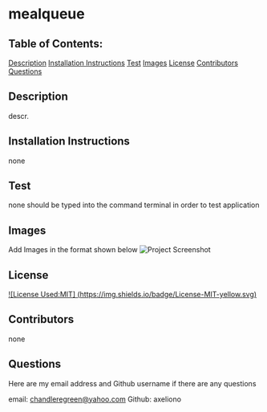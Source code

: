 # mealqueue
  ## Table of Contents:
  [Description](#description)
  [Installation Instructions](#installation-instructions)
  [Test]($test)
  [Images](#images)
  [License](#license)
  [Contributors](#contributors)
  [Questions](#questions)
  
  ## Description
  descr.

  ## Installation Instructions
  none


  ## Test
  none should be typed into the command terminal in order to test application

  ## Images
  Add Images in the format shown below
  ![Project Screenshot](./imagePath.png)

  ## License
  [![License Used:MIT] (https://img.shields.io/badge/License-MIT-yellow.svg)](https://opensource.org/licenses/MIT) 

  ## Contributors
  none

  ## Questions
  Here are my email address and Github username if there are any questions

  email: chandleregreen@yahoo.com
  Github: axeliono
  
